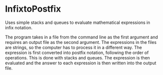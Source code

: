 # InfixtoPostfix
Uses simple stacks and queues to evaluate mathematical expressions in infix notation.

The program takes in a file from the command line as the first argument and requires an output file as the second argument. The expressions in the files are strings, so the computer has to process it in a different way. The expression is first converted into postfix notation, following the order of operations. This is done with stacks and queues. The expression is then evaluated and the answer to each expression is then written into the output file.
